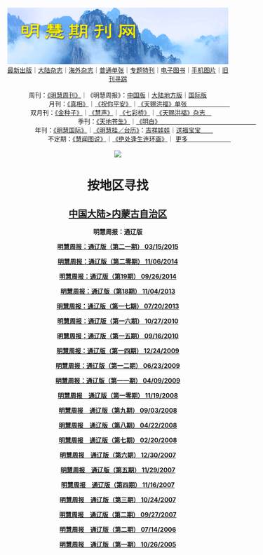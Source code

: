 <a id="user-content-1" class="anchor" aria-hidden="true" href="#1">
<a name="1" id="1" target="_blank"></a> <span id="1">
<a name="2" id="2" target="_blank"></a> <span id="2">
<a name="3" id="3" target="_blank"></a> <span id="3">
<a name="4" id="4" target="_blank"></a> <span id="4">
<a name="5" id="5" target="_blank"></a> <span id="5">
<a name="6" id="6" target="_blank"></a> <span id="6">
<a name="7" id="7" target="_blank"></a> <span id="7">
<a id="user-content-1" href="#1">
<div align="center">
<a target="_blank" href="https://github.com/19920513/djy/blob/master/gb/nsc413.md#1"><img src="https://github.com/pdf-edit/qikan/blob/master/mhqk.png?raw=true"></a><br>
<a href="https://github.com/pdf-edit/qikan/blob/master/display.aspx/category_id/8/page_1.md">最新出版</a>｜<a href="https://github.com/pdf-edit/qikan/blob/master/category.aspx/category/mainland/page_1.md">大陆杂志</a>｜<a href="https://github.com/pdf-edit/qikan/blob/master/category.aspx/category/overseas/page_1.md">海外杂志</a>｜<a href="https://github.com/pdf-edit/qikan/blob/master/display.aspx/category_id/4/guige_id/3/page_1.md">普通单张</a>｜<a href="https://github.com/pdf-edit/qikan/blob/master/category.aspx/category/zhuanti/page_1.md">专题特刊</a>｜<a href="https://github.com/pdf-edit/qikan/blob/master/display.aspx/category_id/6/meijie_id/2/page_1.md">电子图书</a>｜<a href="https://github.com/pdf-edit/qikan/blob/master/display.aspx/qikan_type_id/11075/page_1.md">手机图片</a>｜<a href="https://github.com/pdf-edit/qikan/blob/master/display.aspx/category_id/5/zhouqi_id/6/page_1.md">旧刊寻踪</a><a href="https://github.com/pdf-edit/qikan/blob/master/UpdatedArticles.aspx/page_1.md"></a>
<br>
<br>
周刊：<a href="https://github.com/pdf-edit/qikan/blob/master/display.aspx/qikan_type_id/5179/page_1.md">《明慧周刊》</a>｜《明慧周报》：<a href="https://github.com/pdf-edit/qikan/blob/master/display.aspx/qikan_type_id/5178/page_1.md">中国版</a>｜<a href="https://github.com/pdf-edit/qikan/blob/master/mainland.aspx/page_1.md">大陆地方版</a>｜<a href="https://github.com/pdf-edit/qikan/blob/master/display.aspx/qikan_type_id/5151/page_1.md">国际版</a><br>
月刊：<a href="https://github.com/pdf-edit/qikan/blob/master/display.aspx/qikan_type_id/5240/page_1.md">《真相》</a>｜<a href="https://github.com/pdf-edit/qikan/blob/master/display.aspx/qikan_type_id/11182/page_1.md">《祝你平安》</a>｜<a href="https://github.com/pdf-edit/qikan/blob/master/display.aspx/qikan_type_id/5360/keyword/E5/contain/true/page_1.md">《天赐洪福》单张　　　　　　　</a><br>
双月刊：<a href="https://github.com/pdf-edit/qikan/blob/master/display.aspx/qikan_type_id/7500/page_1.md">《金种子》</a>｜<a href="https://github.com/pdf-edit/qikan/blob/master/display.aspx/qikan_type_id/5638/page_1.md">《慧声》</a>｜<a href="https://github.com/pdf-edit/qikan/blob/master/display.aspx/qikan_type_id/7268/page_1.md">《七彩桥》</a>｜<a href="https://github.com/pdf-edit/qikan/blob/master/display.aspx/qikan_type_id/5360/keyword/E5/contain/false/page_1.md">《天赐洪福》杂志　</a> <br>
季刊：<a href="https://github.com/pdf-edit/qikan/blob/master/display.aspx/qikan_type_id/5139/page_1.md">《天地苍生》</a>｜<a href="https://github.com/pdf-edit/qikan/blob/master/display.aspx/qikan_type_id/5140/page_1.md">《明白》　　　　　　　　　　　　　　　　</a><br>
年刊：<a href="https://github.com/pdf-edit/qikan/blob/master/display.aspx/qikan_type_id/10922/page_1.md">《明慧国际》</a>｜<a href="https://github.com/pdf-edit/qikan/blob/master/display.aspx/category_id/6/meijie_id/3/page_1.md">《明慧挂／台历》</a>：<a href="https://github.com/pdf-edit/qikan/blob/master/display.aspx/category_id/6/meijie_id/3/keyword/E5/page_1.md">吉祥娃娃</a>｜<a href="https://github.com/pdf-edit/qikan/blob/master/display.aspx/category_id/6/meijie_id/3/keyword/E9/page_1.md">送福宝宝　　</a><br> 
不定期：<a href="https://github.com/pdf-edit/qikan/blob/master/display.aspx/qikan_type_id/11185/page_1.md">《慧闻图说》</a>｜<a href="https://github.com/pdf-edit/qikan/blob/master/display.aspx/qikan_type_id/11131/page_1.md">《绝处逢生连环画》</a>｜ <a href="https://github.com/pdf-edit/qikan/blob/master/display.aspx/category_id/6/meijie_id/3/keyword/other/page_1.md">更多　　　　　　　</a> <br>
<br>
<a target="_blank" href="https://github.com/19920513/djy/blob/master/gb/nsc413.md#1"><img src="https://raw.githubusercontent.com/19920513/www/master/t/lh600.jpg"></a><br>
<h1><strong>按地区寻找</strong></h1><p align="center"><h2><strong><a target="_blank" href="https://github.com/pdf-edit/qikan/blob/master/mainland.aspx/page_1.md">中国大陆</a><a target="_blank" href="https://github.com/pdf-edit/qikan/blob/master/mainland.aspx?category_id=7&location_id=6/page_1.md#1">>内蒙古自治区</a></strong></h2></p>
<p align="center"><strong>明慧周报：通辽版</strong></p>
<p align="center"><strong><a target="_blank" href="https://gitlab.com/pdf-edit/pdfkit/-/raw/master/tests/pdf/170476.pdf">明慧周报：通辽版（第二一期）       03/15/2015</a></strong></p>
<p align="center"><strong><a target="_blank" href="https://gitlab.com/pdf-edit/pdfkit/-/raw/master/tests/pdf/168567.pdf">明慧周报：通辽版（第二零期）       11/06/2014</a></strong></p>
<p align="center"><strong><a target="_blank" href="https://gitlab.com/pdf-edit/pdfkit/-/raw/master/tests/pdf/167933.pdf">明慧周报：通辽版（第19期）      09/26/2014</a></strong></p>
<p align="center"><strong><a target="_blank" href="https://gitlab.com/pdf-edit/pdfkit/-/raw/master/tests/pdf/162869.pdf">明慧周报：通辽版（第18期）      11/04/2013</a></strong></p>
<p align="center"><strong><a target="_blank" href="https://gitlab.com/pdf-edit/pdfkit/-/raw/master/tests/pdf/161260.pdf">明慧周报：通辽版（第一七期）       07/20/2013</a></strong></p>
<p align="center"><strong><a target="_blank" href="https://gitlab.com/pdf-edit/pdfkit/-/raw/master/tests/pdf/125507.pdf">明慧周报：通辽版（第一六期）       10/27/2010</a></strong></p>
<p align="center"><strong><a target="_blank" href="https://gitlab.com/pdf-edit/pdfkit/-/raw/master/tests/pdf/126261.pdf">明慧周报：通辽版（第一五期）       09/16/2010</a></strong></p>
<p align="center"><strong><a target="_blank" href="https://gitlab.com/pdf-edit/pdfkit/-/raw/master/tests/pdf/131533.pdf">明慧周报：通辽版（第一四期）       12/24/2009</a></strong></p>
<p align="center"><strong><a target="_blank" href="https://gitlab.com/pdf-edit/pdfkit/-/raw/master/tests/pdf/136391.pdf">明慧周报：通辽版（第一二期）       06/23/2009</a></strong></p>
<p align="center"><strong><a target="_blank" href="https://gitlab.com/pdf-edit/pdfkit/-/raw/master/tests/pdf/138383.pdf">明慧周报：通辽版（第一一期）       04/09/2009</a></strong></p>
<p align="center"><strong><a target="_blank" href="https://gitlab.com/pdf-edit/pdfkit/-/raw/master/tests/pdf/141301.pdf">明慧周报　通辽版（第一零期）       11/19/2008</a></strong></p>
<p align="center"><strong><a target="_blank" href="https://gitlab.com/pdf-edit/pdfkit/-/raw/master/tests/pdf/142707.pdf">明慧周报　通辽版（第九期）       09/03/2008</a></strong></p>
<p align="center"><strong><a target="_blank" href="https://gitlab.com/pdf-edit/pdfkit/-/raw/master/tests/pdf/145201.pdf">明慧周报　通辽版（第八期）       04/22/2008</a></strong></p>
<p align="center"><strong><a target="_blank" href="https://gitlab.com/pdf-edit/pdfkit/-/raw/master/tests/pdf/146101.pdf">明慧周报　通辽版（第七期）       02/20/2008</a></strong></p>
<p align="center"><strong><a target="_blank" href="https://gitlab.com/pdf-edit/pdfkit/-/raw/master/tests/pdf/146748.pdf">明慧周报　通辽版（第六期）       12/30/2007</a></strong></p>
<p align="center"><strong><a target="_blank" href="https://gitlab.com/pdf-edit/pdfkit/-/raw/master/tests/pdf/147114.pdf">明慧周报　通辽版（第五期）       11/29/2007</a></strong></p>
<p align="center"><strong><a target="_blank" href="https://gitlab.com/pdf-edit/pdfkit/-/raw/master/tests/pdf/147312.pdf">明慧周报　通辽版（第四期）       11/16/2007</a></strong></p>
<p align="center"><strong><a target="_blank" href="https://gitlab.com/pdf-edit/pdfkit/-/raw/master/tests/pdf/147616.pdf">明慧周报　通辽版（第三期）       10/24/2007</a></strong></p>
<p align="center"><strong><a target="_blank" href="https://gitlab.com/pdf-edit/pdfkit/-/raw/master/tests/pdf/147920.pdf">明慧周报　通辽版（第二期）       09/27/2007</a></strong></p>
<p align="center"><strong><a target="_blank" href="https://gitlab.com/pdf-edit/pdfkit/-/raw/master/tests/pdf/152252.pdf">明慧周报　通辽版（第二期）       07/14/2006</a></strong></p>
<p align="center"><strong><a target="_blank" href="https://gitlab.com/pdf-edit/pdfkit/-/raw/master/tests/pdf/154103.pdf">明慧周报　通辽版（第一期）       10/26/2005</a></strong></p>

